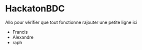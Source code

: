 # HackatonBDC

Allo pour vérifier que tout fonctionne rajouter une petite ligne ici
- Francis
- Alexandre
- raph